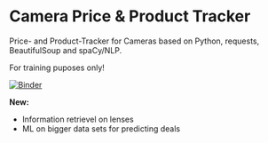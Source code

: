 # Camera Price & Product Tracker

Price- and Product-Tracker for Cameras based on Python, requests, BeautifulSoup and spaCy/NLP.

For training puposes only!

[![Binder](https://mybinder.org/badge_logo.svg)](https://mybinder.org/v2/gh/JaninaBistron/PriceTracker/main?labpath=PriceTracker.ipynb)

**New:**
- Information retrievel on lenses
- ML on bigger data sets for predicting deals
